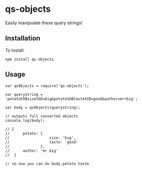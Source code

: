 qs-objects
=================

Easily manipulate these query strings!

Installation
------------
To install:

    npm install qs-objects
    
Usage
-----

    var qsObjects = require('qs-objects');
    
    var querystring = 'potato%5Bsize%5D=big&potato%5Btaste%5D=good&author=mr+big';
    
    var body = qsObjects(querystring);
    
    // outputs full converted objects
    console.log(body);
    
    // {
    //      potato: { 
    //                  size: 'big', 
    //                  taste: 'good' 
    //              }, 
    //      author: 'mr big' 
    //  }
    
    // so now you can do body.potato.taste